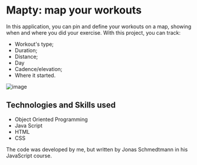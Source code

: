 # Mapty: map your workouts

In this application, you can pin and define your workouts on a map, showing when and where you did your exercise. With this project, you can track:

- Workout's type;
- Duration;
- Distance;
- Day
- Cadence/elevation;
- Where it started.

![image](https://user-images.githubusercontent.com/81383597/178983320-d0966ff4-5557-4e6b-b072-7fe7d1ee6ecc.png)


## Technologies and Skills used

- Object Oriented Programming
- Java Script
- HTML 
- CSS

The code was developed by me, but written by Jonas Schmedtmann in his JavaScript course. 

